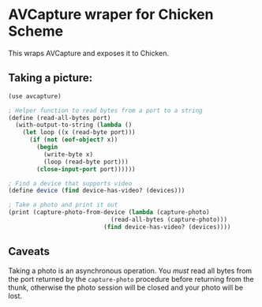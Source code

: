 # AVCapture wraper for Chicken Scheme

This wraps AVCapture and exposes it to Chicken.

## Taking a picture:

```scheme
(use avcapture)

; Helper function to read bytes from a port to a string
(define (read-all-bytes port)
  (with-output-to-string (lambda ()
    (let loop ((x (read-byte port)))
      (if (not (eof-object? x))
        (begin
          (write-byte x)
          (loop (read-byte port)))
        (close-input-port port))))))

; Find a device that supports video
(define device (find device-has-video? (devices)))

; Take a photo and print it out
(print (capture-photo-from-device (lambda (capture-photo)
                             (read-all-bytes (capture-photo)))
                           (find device-has-video? (devices))))
```

## Caveats

Taking a photo is an asynchronous operation.  You *must* read all bytes from the
port returned by the `capture-photo` procedure before returning from the thunk,
otherwise the photo session will be closed and your photo will be lost.
